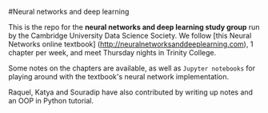 #Neural networks and deep learning

This is the repo for the **neural networks and deep learning study group** run by the Cambridge University Data Science Society. We follow [this Neural Networks online textbook] (http://neuralnetworksanddeeplearning.com), 1 chapter per week, and meet Thursday nights in Trinity College.

Some notes on the chapters are available, as well as `Jupyter notebooks` for playing around with the textbook's neural network implementation.

Raquel, Katya and Souradip have also contributed by writing up notes and an OOP in Python tutorial.

